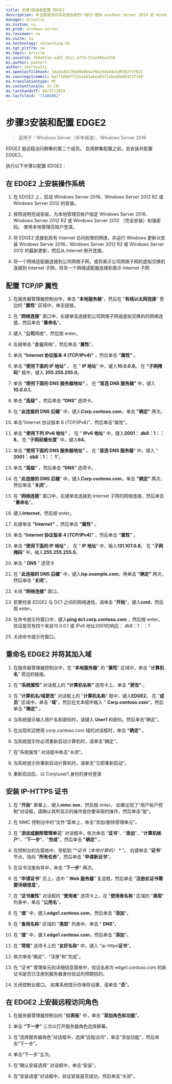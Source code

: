 ```yaml
---
title: 步骤3安装和配置 EDGE2
description: 本主题是测试实验室指南的一部分-使用 windows Server 2016 的 Windows NLB 在群集中演示 DirectAccess
manager: brianlic
ms.custom: na
ms.prod: windows-server
ms.reviewer: na
ms.suite: na
ms.technology: networking-da
ms.tgt_pltfrm: na
ms.topic: article
ms.assetid: f04eb11e-ed5f-42a1-a77b-57a248ba2d10
ms.author: pashort
author: shortpatti
ms.openlocfilehash: 3dad1db575bd9b9b4a70a24da44d1d030273f021
ms.sourcegitcommit: 6aff3d88ff22ea141a6ea6572a5ad8dd6321f199
ms.translationtype: MT
ms.contentlocale: zh-CN
ms.lasthandoff: 09/27/2019
ms.locfileid: "71404862"
---
```

# <a name="step-3-install-and-configure-edge2"></a>步骤3安装和配置 EDGE2

>适用于：Windows Server（半年频道）、Windows Server 2016

EDGE2 是远程访问群集的第二个成员。 启用群集配置之前，会安装并配置 EDGE2。

执行以下步骤以配置 EDGE2：

## <a name="installOS"></a>在 EDGE2 上安装操作系统  
  
1.  在 EDGE2 上，启动 Windows Server 2016、Windows Server 2012 R2 或 Windows Server 2012 的安装。  
  
2.  按照说明完成安装，为本地管理员帐户指定 Windows Server 2016、Windows Server 2012 R2 或 Windows Server 2012 （完全安装）和强密码。 使用本地管理员账户登录。  
  
3.  将 EDGE2 连接到具有 Internet 访问权限的网络，并运行 Windows 更新以安装 Windows Server 2016、Windows Server 2012 R2 或 Windows Server 2012 的最新更新，然后从 Internet 断开连接。  
  
4.  将一个网络适配器连接到公司网络子网，或将表示公司网络子网的虚拟交换机连接到 Internet 子网，将另一个网络适配器连接到表示 Internet 子网  
  
## <a name="TCP"></a>配置 TCP/IP 属性  
  
1.  在服务器管理器控制台中，单击 "**本地服务器**"，然后在 "**有线以太网连接**" 旁边的 "**属性**" 区域中，单击链接。  
  
2.  在 "**网络连接**" 窗口中，右键单击连接到公司网络子网或虚拟交换机的网络连接，然后单击 "**重命名**"。  
  
3.  键入 "**公司**网络"，然后按 enter。  
  
4.  右键单击 "**企业**网络"，然后单击 "**属性**"。  
  
5.  单击 **“Internet 协议版本 4 (TCP/IPv4)”** ，然后单击 **“属性”** 。  
  
6.  单击 **“使用下面的 IP 地址”** 。 在 " **IP 地址**" 中，键入**10.0.0.8**。 在 **“子网掩码”** 框中，键入 **255.255.255.0**。  
  
7.  单击 **“使用下面的 DNS 服务器地址”** 。 在 **“首选 DNS 服务器”** 中，键入 **10.0.0.1**。  
  
8.  单击 **“高级”** ，然后单击 **“DNS”** 选项卡。  
  
9. 在 "**此连接的 DNS 后缀**" 中，键入**Corp.contoso.com**，单击 **"确定"** 两次。  
  
10. 单击“Internet 协议版本 6 (TCP/IPv6)”，然后单击“属性”。  
  
11. 单击 **"使用下列 IPv6 地址"** 。 在 " **IPv6 地址**" 中，键入**2001： db8：1：： 8**。 在 "**子网前缀长度**" 中，键入**64**。  
  
12. 单击 **“使用下面的 DNS 服务器地址”** 。 在 "**首选 DNS 服务器**" 中，键入 " **2001： db8：1：： 1**"。  
  
13. 单击 **“高级”** ，然后单击 **“DNS”** 选项卡。  
  
14. 在 "**此连接的 DNS 后缀**" 中，键入**Corp.contoso.com**，单击 **"确定"** 两次，然后单击 "**关闭**"。  
  
15. 在 "**网络连接**" 窗口中，右键单击连接到 Internet 子网的网络连接，然后单击 "**重命名**"。  
  
16. 键入**Internet**，然后按 enter。  
  
17. 右键单击 **“Internet”** ，然后单击 **“属性”** 。  
  
18. 单击 **“Internet 协议版本 4 (TCP/IPv4)”** ，然后单击 **“属性”** 。  
  
19. 单击 **“使用下面的 IP 地址”** 。 在 " **IP 地址**" 中，输入**131.107.0.8**。 在 "**子网掩码**" 中，输入**255.255.255.0**。  
  
20. 单击 " **DNS** " 选项卡  
  
21. 在 "**此连接的 DNS 后缀**" 中，键入**isp.example.com**，再单击 **"确定"** 两次，然后单击 "**关闭**"。  
  
22. 关闭 **“网络连接”** 窗口。  
  
23. 若要检查 EDGE2 与 DC1 之间的网络通信，请单击 "**开始**"，键入**cmd**，然后按 enter。  
  
24. 在命令提示符窗口中，键入**ping dc1.corp.contoso.com** ，然后按 enter。 验证是否有四个来自10.0.0.1 或 IPv6 地址2001的响应： db8：1：：1  
  
25. 关闭命令提示符窗口。  
  
## <a name="rename"></a>重命名 EDGE2 并将其加入域  
  
1.  在服务器管理器控制台中，在 "**本地服务器**" 的 "**属性**" 区域中，单击 "**计算机名**" 旁边的链接。  
  
2.  在 **“系统属性”** 对话框上的 **“计算机名称”** 选项卡上，单击 **“更改”** 。  
  
3.  在 "**计算机名/域更改**" 对话框上的 "**计算机名称**" 框中，键入**EDGE2**。 在 "**成员**" 区域中，单击 "**域**"，然后在文本框中输入 " **Corp.contoso.com**"，然后单击 **"确定"** 。  
  
4.  当系统提示输入用户名和密码时，请键入 **User1** 和密码，然后单击“确定”。  
  
5.  在出现欢迎使用 corp.contoso.com 域的对话框时，单击 **“确定”** 。  
  
6.  当系统提示你必须重新启动计算机时，请单击“确定”。  
  
7.  在“系统属性” 对话框中单击“关闭”。  
  
8.  当系统提示你重新启动计算机时，请单击“立即重新启动”。  
  
9. 重新启动后，以 Corp\user1 身份的身份登录  
  
## <a name="IPHTTPSCert"></a>安装 IP-HTTPS 证书  
  
1.  在 "**开始**" 屏幕上，键入**mmc.exe**，然后按 enter。 如果出现了“用户帐户控制”对话框，请确认其所显示的操作是你要采取的操作，然后单击“是”。  
  
2.  在 MMC 控制台中的“文件”菜单上，单击“添加/删除管理单元”。  
  
3.  在 "**添加或删除管理单元**" 对话框中，依次单击 "**证书**"、"**添加**"、"**计算机帐户**"、"**下一步**"、"**完成**"，然后单击 **"确定"** 。  
  
4.  在控制台的左窗格中，导航到 "**证书（本地计算机） \** "。 右键单击 "**证书**" 节点，指向 "**所有任务**"，然后单击 "**申请新证书**"。  
  
5.  在证书注册向导中，单击 "**下一步**" 两次。  
  
6.  在 "**申请证书**" 页上，选中 " **Web 服务器**" 复选框，然后单击 "**注册此证书需要详细信息**"。  
  
7.  在 "**证书属性**" 对话框的 "**使用者**" 选项卡上，在 "**使用者名称**" 区域的 "**类型**" 列表中，单击 "**公用名**"。  
  
8.  在 "**值**" 中，键入**edge1.contoso.com**，然后单击 "**添加**"。  
  
9. 在 "**备用名称**" 区域的 "**类型**" 列表中，单击 " **DNS**"。  
  
10. 在 "**值**" 中，键入**edge1.contoso.com**，然后单击 "**添加**"。  
  
11. 在 "**常规**" 选项卡上的 "**友好名称**" 中，键入 "ip-https**证书**"。  
  
12. 依次单击“确定”、“注册”和“完成”。  
  
13. 在 "证书" 管理单元的详细信息窗格中，验证名称为 edge1.contoso.com 的新证书是否已注册到服务器身份验证的预期目的。  
  
14. 关闭控制台窗口。 如果系统提示你保存设置，请单击 "**否**"。  
  
## <a name="InstallDA"></a>在 EDGE2 上安装远程访问角色  
  
1.  在服务器管理器控制台的 "**仪表板**" 中，单击 "**添加角色和功能**"。  
  
2.  单击 **“下一步”** 三次以打开服务器角色选择屏幕。  
  
3.  在“选择服务器角色”对话框中，选择“远程访问”，单击“添加功能”，然后单击“下一步”。  
  
4.  单击“下一步”五次。  
  
5.  在“确认安装选择” 对话框中，单击“安装”。  
  
6.  在“安装进度”对话框中，验证安装是否成功，然后单击“关闭”。  
  


